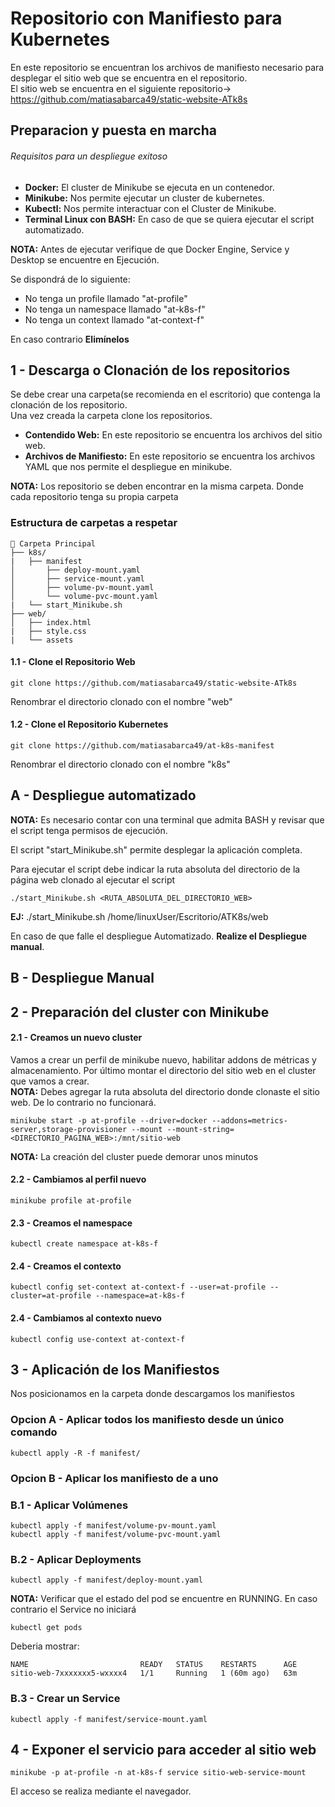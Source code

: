 # Repositorio con Manifiesto para Kubernetes

En este repositorio se encuentran los archivos de manifiesto necesario para desplegar el sitio web que se encuentra en el repositorio.  
El sitio web se encuentra en el siguiente repositorio-> https://github.com/matiasabarca49/static-website-ATk8s

## Preparacion y puesta en marcha
###### Requisitos para un despliegue exitoso

- **Docker:** El cluster de Minikube se ejecuta en un contenedor.
- **Minikube:** Nos permite ejecutar un cluster de kubernetes.
- **Kubectl:** Nos permite interactuar con el Cluster de Minikube.
- **Terminal Linux con BASH:** En caso de que se quiera ejecutar el script automatizado.

**NOTA:** Antes de ejecutar verifique de que Docker Engine, Service y Desktop se encuentre en Ejecución.

Se dispondrá de lo siguiente:

- No tenga un profile llamado "at-profile"
- No tenga un namespace llamado "at-k8s-f"
- No tenga un context llamado "at-context-f"

En caso contrario **Elimínelos** 

## 1 - Descarga o Clonación de los repositorios

Se debe crear una carpeta(se recomienda en el escritorio) que contenga la clonación de los repositorio.  
Una vez creada la carpeta clone los repositorios.
- **Contendido Web:** En este repositorio se encuentra los archivos del sitio web.
- **Archivos de Manifiesto:** En este repositorio se encuentra los archivos YAML que nos permite el despliegue en minikube.  

**NOTA:** Los repositorio se deben encontrar en la misma carpeta. Donde cada repositorio tenga su propia carpeta

### Estructura de carpetas a respetar

```
📁 Carpeta Principal
├── k8s/
|   ├── manifest
│       ├── deploy-mount.yaml
│       ├── service-mount.yaml
│       ├── volume-pv-mount.yaml
│       └── volume-pvc-mount.yaml
|   └── start_Minikube.sh
├── web/
│   ├── index.html
|   ├── style.css
|   └── assets
```

#### 1.1 - Clone el Repositorio Web 

```
git clone https://github.com/matiasabarca49/static-website-ATk8s
```

Renombrar el directorio clonado con el nombre "web"

#### 1.2 - Clone el Repositorio Kubernetes

```
git clone https://github.com/matiasabarca49/at-k8s-manifest
```
Renombrar el directorio clonado con el nombre "k8s"

## A - Despliegue automatizado

**NOTA:** Es necesario contar con una terminal que admita BASH y revisar que el script tenga permisos de ejecución.

El script "start_Minikube.sh" permite desplegar la aplicación completa.

Para ejecutar el script debe indicar la ruta absoluta del directorio de la página web clonado al ejecutar el script

```
./start_Minikube.sh <RUTA_ABSOLUTA_DEL_DIRECTORIO_WEB>
```
**EJ:** ./start_Minikube.sh /home/linuxUser/Escritorio/ATK8s/web

En caso de que falle el despliegue Automatizado. **Realize el Despliegue manual**.

## B - Despliegue Manual

## 2 - Preparación del cluster con Minikube

#### 2.1 - Creamos un nuevo cluster

Vamos a crear un perfil de minikube nuevo, habilitar addons de métricas y almacenamiento. Por último montar el directorio del sitio web en el cluster que vamos a crear.  
**NOTA:** Debes agregar la ruta absoluta del directorio donde clonaste el sitio web. De lo contrario no funcionará.
```
minikube start -p at-profile --driver=docker --addons=metrics-server,storage-provisioner --mount --mount-string=<DIRECTORIO_PAGINA_WEB>:/mnt/sitio-web
```
**NOTA:** La creación del cluster puede demorar unos minutos

#### 2.2 - Cambiamos al perfil nuevo

```
minikube profile at-profile
```

#### 2.3 - Creamos el namespace

```
kubectl create namespace at-k8s-f
```

#### 2.4 - Creamos el contexto

```
kubectl config set-context at-context-f --user=at-profile --cluster=at-profile --namespace=at-k8s-f
```

#### 2.4 - Cambiamos al contexto nuevo

```
kubectl config use-context at-context-f
```
## 3 - Aplicación de los Manifiestos

Nos posicionamos en la carpeta donde descargamos los manifiestos

### Opcion A - Aplicar todos los manifiesto desde un único comando

```
kubectl apply -R -f manifest/
```

### Opcion B - Aplicar los manifiesto de a uno

### B.1 - Aplicar Volúmenes


```
kubectl apply -f manifest/volume-pv-mount.yaml
kubectl apply -f manifest/volume-pvc-mount.yaml
```

### B.2 - Aplicar Deployments

```
kubectl apply -f manifest/deploy-mount.yaml
```
**NOTA:** Verificar que el estado del pod se encuentre en RUNNING. En caso contrario el Service no iniciará

```
kubectl get pods
```

Deberia mostrar:
```
NAME                         READY   STATUS    RESTARTS      AGE
sitio-web-7xxxxxxx5-wxxxx4   1/1     Running   1 (60m ago)   63m
```

### B.3 -  Crear un Service

```
kubectl apply -f manifest/service-mount.yaml
```

## 4 - Exponer el servicio para acceder al sitio web

```
minikube -p at-profile -n at-k8s-f service sitio-web-service-mount
```

El acceso se realiza mediante el navegador. 

